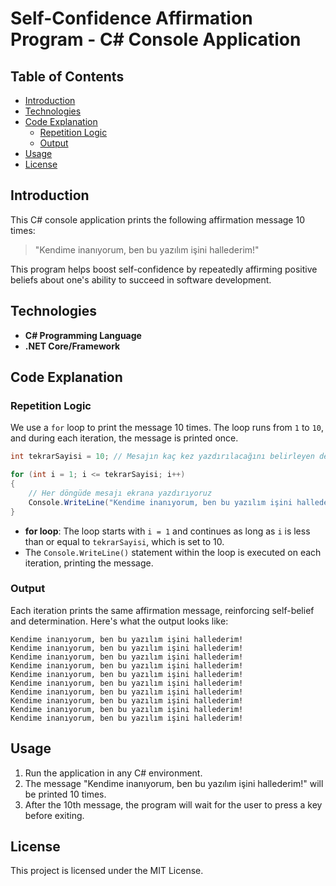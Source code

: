 # Self-Confidence Affirmation Program - C# Console Application

## Table of Contents
- [Introduction](#introduction)
- [Technologies](#technologies)
- [Code Explanation](#code-explanation)
  - [Repetition Logic](#repetition-logic)
  - [Output](#output)
- [Usage](#usage)
- [License](#license)

## Introduction

This C# console application prints the following affirmation message 10 times: 

> "Kendime inanıyorum, ben bu yazılım işini hallederim!"

This program helps boost self-confidence by repeatedly affirming positive beliefs about one's ability to succeed in software development.

## Technologies

- **C# Programming Language**
- **.NET Core/Framework**

## Code Explanation

### Repetition Logic

We use a `for` loop to print the message 10 times. The loop runs from `1` to `10`, and during each iteration, the message is printed once.

```csharp
int tekrarSayisi = 10; // Mesajın kaç kez yazdırılacağını belirleyen değişken

for (int i = 1; i <= tekrarSayisi; i++)
{
    // Her döngüde mesajı ekrana yazdırıyoruz
    Console.WriteLine("Kendime inanıyorum, ben bu yazılım işini hallederim!");
}
```

- **for loop**: The loop starts with `i = 1` and continues as long as `i` is less than or equal to `tekrarSayisi`, which is set to 10. 
- The `Console.WriteLine()` statement within the loop is executed on each iteration, printing the message.
  
### Output

Each iteration prints the same affirmation message, reinforcing self-belief and determination. Here's what the output looks like:

```
Kendime inanıyorum, ben bu yazılım işini hallederim!
Kendime inanıyorum, ben bu yazılım işini hallederim!
Kendime inanıyorum, ben bu yazılım işini hallederim!
Kendime inanıyorum, ben bu yazılım işini hallederim!
Kendime inanıyorum, ben bu yazılım işini hallederim!
Kendime inanıyorum, ben bu yazılım işini hallederim!
Kendime inanıyorum, ben bu yazılım işini hallederim!
Kendime inanıyorum, ben bu yazılım işini hallederim!
Kendime inanıyorum, ben bu yazılım işini hallederim!
Kendime inanıyorum, ben bu yazılım işini hallederim!
```

## Usage

1. Run the application in any C# environment.
2. The message "Kendime inanıyorum, ben bu yazılım işini hallederim!" will be printed 10 times.
3. After the 10th message, the program will wait for the user to press a key before exiting.

## License

This project is licensed under the MIT License.
